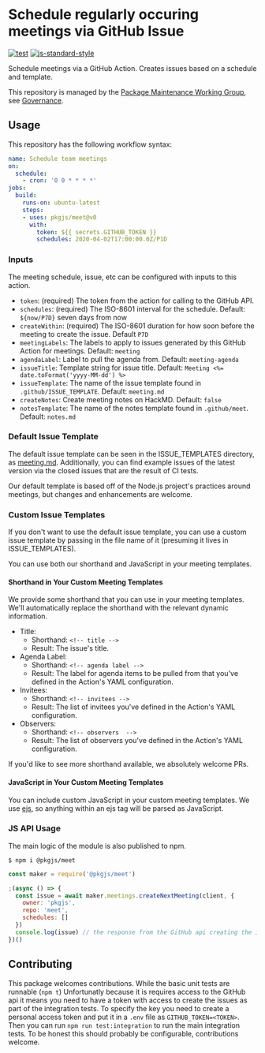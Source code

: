 # Schedule regularly occuring meetings via GitHub Issue

<!--
[![NPM Version](https://img.shields.io/npm/v/meeting-maker.svg)](https://npmjs.org/package/meeting-maker)
[![NPM Downloads](https://img.shields.io/npm/dm/meeting-maker.svg)](https://npmjs.org/package/meeting-maker)
-->
[![test](https://github.com/pkgjs/meet/workflows/test/badge.svg)](https://github.com/pkgjs/meet/actions?query=workflow%3Atest)
[![js-standard-style](https://img.shields.io/badge/code%20style-standard-brightgreen.svg)](https://github.com/standard/standard)

Schedule meetings via a GitHub Action.  Creates issues based on a schedule and template.

This repository is managed by the [Package Maintenance Working Group](https://github.com/nodejs/package-maintenance), see [Governance](https://github.com/nodejs/package-maintenance/blob/main/Governance.md).


## Usage

This repository has the following workflow syntax:
```yaml
name: Schedule team meetings
on:
  schedule:
    - cron: '0 0 * * * *'
jobs:
  build:
    runs-on: ubuntu-latest
    steps:
    - uses: pkgjs/meet@v0
      with:
        token: ${{ secrets.GITHUB_TOKEN }}
        schedules: 2020-04-02T17:00:00.0Z/P1D
```

### Inputs

The meeting schedule, issue, etc can be configured with inputs to this action.

- `token`: (required) The token from the action for calling to the GitHub API.
- `schedules`: (required) The ISO-8601 interval for the schedule. Default: `${now/P7D}` seven days from now
- `createWithin`: (required) The ISO-8601 duration for how soon before the meeting to create the issue. Default `P7D`
- `meetingLabels`: The labels to apply to issues generated by this GitHub Action for meetings. Default: `meeting`
- `agendaLabel`: Label to pull the agenda from. Default: `meeting-agenda`
- `issueTitle`: Template string for issue title.  Default: `Meeting <%= date.toFormat('yyyy-MM-dd') %>`
- `issueTemplate`: The name of the issue template found in `.github/ISSUE_TEMPLATE`. Default: `meeting.md`
- `createNotes`: Create meeting notes on HackMD. Default: `false`
- `notesTemplate`: The name of the notes template found in `.github/meet`. Default: `notes.md`

### Default Issue Template

The default issue template can be seen in the ISSUE_TEMPLATES directory, as [meeting.md](https://github.com/pkgjs/meet/blob/main/.github/ISSUE_TEMPLATE/meeting.md). Additionally, you can find example issues of the latest version via the closed issues that are the result of CI tests.

Our default template is based off of the Node.js project's practices around meetings, but changes and enhancements are welcome.


### Custom Issue Templates

If you don't want to use the default issue template, you can use a custom issue template by passing in the file name of it (presuming it lives in ISSUE_TEMPLATES).

You can use both our shorthand and JavaScript in your meeting templates.

#### Shorthand in Your Custom Meeting Templates

We provide some shorthand that you can use in your meeting templates. We'll automatically replace the shorthand with the relevant dynamic information.

- Title:
  - Shorthand: `<!-- title -->`
  - Result: The issue's title.
- Agenda Label:
  - Shorthand: `<!-- agenda label -->`
  - Result: The label for agenda items to be pulled from that you've defined in the Action's YAML configuration.
- Invitees:
  - Shorthand: `<!-- invitees -->`
  - Result: The list of invitees you've defined in the Action's YAML configuration.
- Observers:
  - Shorthand: `<!-- observers  -->`
  - Result: The list of observers you've defined in the Action's YAML configuration.

If you'd like to see more shorthand available, we absolutely welcome PRs.

#### JavaScript in Your Custom Meeting Templates

You can include custom JavaScript in your custom meeting templates. We use [ejs](https://ejs.co/), so anything within an ejs tag will be parsed as JavaScript.

### JS API Usage

The main logic of the module is also published to npm.

```
$ npm i @pkgjs/meet
```

```javascript
const maker = require('@pkgjs/meet')

;(async () => {
  const issue = await maker.meetings.createNextMeeting(client, {
    owner: 'pkgjs',
    repo: 'meet',
    schedules: []
  })
  console.log(issue) // the response from the GitHub api creating the issue
})()
```

## Contributing

This package welcomes contributions.  While the basic unit tests are runnable
(`npm t`) Unfortunatly because it is requires access to the GitHub api it means
you need to have a token with access to create the issues as part of the
integration tests.  To specify the key you need to create a personal access token
and put it in a `.env` file as `GITHUB_TOKEN=<TOKEN>`.  Then you can run
`npm run test:integration` to run the main integration tests.  To be honest this
should probably be configurable, contributions welcome.
